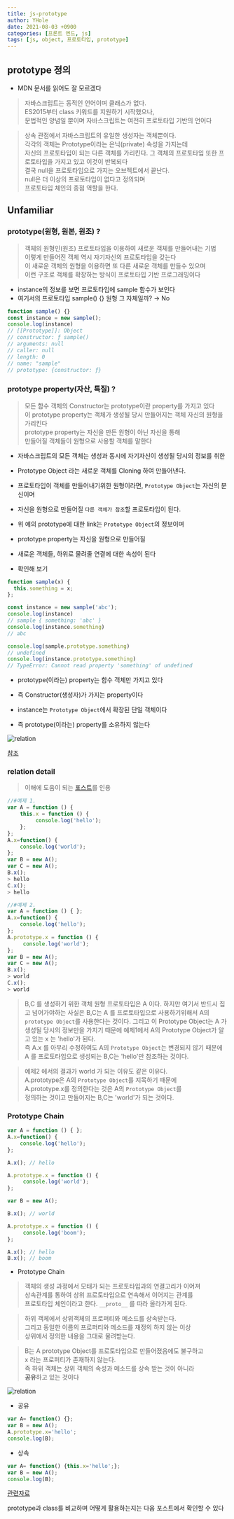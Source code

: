 ```yaml
---
title: js-prototype
author: YHole
date: 2021-08-03 +0900
categories: [프론트 엔드, js]
tags: [js, object, 프로토타입, prototype]
---
```


## prototype 정의

- MDN 문서를 읽어도 잘 모르겠다

> 자바스크립트는 동적인 언어이며 클래스가 없다.  
> ES2015부터 class 키워드를 지원하기 시작했으나,  
> 문법적인 양념일 뿐이며 자바스크립트는 여전히 프로토타입 기반의 언어다

> 상속 관점에서 자바스크립트의 유일한 생성자는 객체뿐이다.  
> 각각의 객체는 Prototype이라는 은닉(private) 속성을 가지는데  
> 자신의 프로토타입이 되는 다른 객체를 가리킨다.
> 그 객체의 프로토타입 또한 프로토타입을 가지고 있고 이것이 반복되다  
> 결국 null을 프로토타입으로 가지는 오브젝트에서 끝난다.  
> null은 더 이상의 프로토타입이 없다고 정의되며  
> 프로토타입 체인의 종점 역할을 한다.


## Unfamiliar

### prototype(원형, 원본, 원조) ?

> 객체의 원형인(원조) 프로토타입을 이용하여 새로운 객체를 만들어내는 기법  
> 이렇게 만들어진 객체 역시 자기자신의 프로토타입을 갖는다  
> 이 새로운 객체의 원형을 이용하면 또 다른 새로운 객체를 만들수 있으며  
> 이런 구조로 객체를 확장하는 방식이 프로토타입 기반 프로그래밍이다

- instance의 정보를 보면 프로토타입에 sample 함수가 보인다
- 여기서의 프로토타입 sample() {} 원형 그 자체일까? → No

```javascript
function sample() {}
const instance = new sample();
console.log(instance)
// [[Prototype]]: Object
// constructor: ƒ sample()
// arguments: null
// caller: null
// length: 0
// name: "sample"
// prototype: {constructor: ƒ}
```
### prototype property(자산, 특질) ?

> 모든 함수 객체의 Constructor는 prototype이란 property를 가지고 있다  
> 이 prototype property는 객체가 생성될 당시 만들어지는 객체 자신의 원형을 가리킨다  
> prototype property는 자신을 만든 원형이 아닌 자신을 통해  
> 만들어질 객체들이 원형으로 사용할 객체를 말한다

- 자바스크립트의 모든 객체는 생성과 동시에 자기자신이 생성될 당시의 정보를 취한 
- Prototype Object 라는 새로운 객체를 Cloning 하여 만들어낸다. 
- 프로토타입이 객체를 만들어내기위한 원형이라면, `Prototype Object`는 자신의 분신이며
- 자신을 원형으로 만들어질 `다른 객체가 참조`할 프로토타입이 된다.

- 위 예의 prototype에 대한 link는 `Prototype Object`의 정보이며
- prototype property는 자신을 원형으로 만들어질 
- 새로운 객체들, 하위로 물려줄 연결에 대한 속성이 된다

- 확인해 보기  

```javascript
function sample(x) {
  this.something = x;
};

const instance = new sample('abc');
console.log(instance)
// sample { something: 'abc' }
console.log(instance.something)
// abc

console.log(sample.prototype.something)
// undefined
console.log(instance.prototype.something)
// TypeError: Cannot read property 'something' of undefined
```

- prototype(이라는) property는 함수 객체만 가지고 있다
- 즉 Constructor(생성자)가 가지는 property이다

- instance는 `Prototype Object`에서 확장된 단일 객체이다
- 즉 prototype(이라는) property를 소유하지 않는다


![relation](/assets/img/docsitem/struct.png)

[참조](https://www.nextree.co.kr/p7323/)

### relation detail

> 이해에 도움이 되는 [포스트](http://insanehong.kr/post/javascript-prototype/)를 인용

```javascript
//#예제 1.
var A = function () {
    this.x = function () {
         console.log('hello');
    };
};
A.x=function() {
    console.log('world');
};
var B = new A();
var C = new A();
B.x();
> hello
C.x();
> hello

//#예제 2.
var A = function () { };
A.x=function() {
    console.log('hello');
};
A.prototype.x = function () {
     console.log('world');
};
var B = new A();
var C = new A();
B.x();
> world
C.x();
> world
```
> B,C 를 생성하기 위한 객체 원형 프로토타입은 A 이다. 하지만 여기서 반드시 집고 넘어가야하는 사실은 B,C는 A 를 프로토타입으로 사용하기위해서 A의 `prototype Object`를 사용한다는 것이다. 그리고 이 Prototype Object는 A 가 생성될 당시의 정보만을 가지기 때문에 예제1에서 A의 Prototype Object가 알고 있는 x 는 'hello'가 된다.  
즉 A.x 를 아무리 수정하여도 A의 `Prototype Object`는 변경되지 않기 때문에 A 를 프로토타입으로 생성되는 B,C는 'hello'만 참조하는 것이다.

> 예제2 에서의 결과가 world 가 되는 이유도 같은 이유다.  
A.prototype은 A의 `Prototype Object`를 지목하기 때문에  
A.prototype.x를 정의한다는 것은 A의 `Prototype Object`를  
정의하는 것이고 만들어지는 B,C는 'world'가 되는 것이다.

### Prototype Chain

```javascript
var A = function () { };
A.x=function() {
    console.log('hello');
};

A.x(); // hello

A.prototype.x = function () {
     console.log('world');
};

var B = new A();

B.x(); // world

A.prototype.x = function () {
     console.log('boom');
};

A.x(); // hello
B.x(); // boom
```

- Prototype Chain

> 객체의 생성 과정에서 모태가 되는 프로토타입과의 연결고리가 이어져  
> 상속관계를 통하여 상위 프로토타입으로 연속해서 이어지는 관계를  
> 프로토타입 체인이라고 한다. `__proto__` 를 따라 올라가게 된다.

> 하위 객체에서 상위객체의 프로퍼티와 메소드를 상속받는다.  
> 그리고 동일한 이름의 프로퍼티와 메소드를 재정의 하지 않는 이상  
> 상위에서 정의한 내용을 그대로 물려받는다.
 
> B는 A prototype Object를 프로토타입으로 만들어졌음에도 불구하고  
> x 라는 프로퍼티가 존재하지 않는다.  
> 즉 하위 객체는 상위 객체의 속성과 메소드를 상속 받는 것이 아니라  
> **공유**하고 있는 것이다

![relation](/assets/img/docsitem/relation3.png)

- 공유 

```javascript
var A= function() {};
var B = new A();
A.prototype.x='hello';
console.log(B);
```

- 상속

```javascript
var A= function() {this.x='hello';};
var B = new A();
console.log(B);
```

[관련자료](https://medium.com/@bluesh55/javascript-prototype-%EC%9D%B4%ED%95%B4%ED%95%98%EA%B8%B0-f8e67c286b67)


prototype과 class를 비교하며
어떻게 활용하는지는 다음 포스트에서 확인할 수 있다
